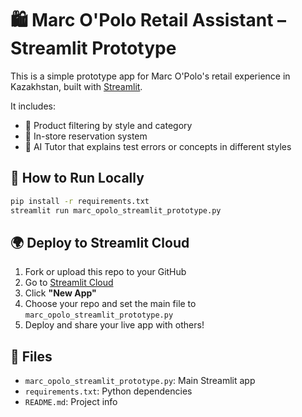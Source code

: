 
# 🛍️ Marc O'Polo Retail Assistant – Streamlit Prototype

This is a simple prototype app for Marc O'Polo's retail experience in Kazakhstan, built with [Streamlit](https://streamlit.io).

It includes:
- 🧥 Product filtering by style and category
- 🏬 In-store reservation system
- 🧠 AI Tutor that explains test errors or concepts in different styles

## 🚀 How to Run Locally

```bash
pip install -r requirements.txt
streamlit run marc_opolo_streamlit_prototype.py
```

## 🌍 Deploy to Streamlit Cloud

1. Fork or upload this repo to your GitHub
2. Go to [Streamlit Cloud](https://streamlit.io/cloud)
3. Click **"New App"**
4. Choose your repo and set the main file to `marc_opolo_streamlit_prototype.py`
5. Deploy and share your live app with others!

## 📄 Files
- `marc_opolo_streamlit_prototype.py`: Main Streamlit app
- `requirements.txt`: Python dependencies
- `README.md`: Project info
